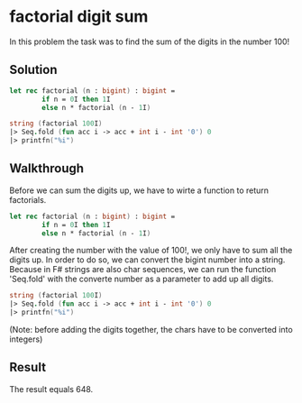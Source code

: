 # factorial digit sum

In this problem the task was to find the sum of the digits in the number 100!

Solution
---

```fsharp
let rec factorial (n : bigint) : bigint =
        if n = 0I then 1I
        else n * factorial (n - 1I) 

string (factorial 100I)
|> Seq.fold (fun acc i -> acc + int i - int '0') 0
|> printfn("%i")
```

Walkthrough
---

Before we can sum the digits up, we have to wirte a function to return factorials. 

```fsharp
let rec factorial (n : bigint) : bigint =
        if n = 0I then 1I
        else n * factorial (n - 1I) 
```

After creating the number with the value of 100!, we only have to sum all the digits up. In order to do so, 
we can convert the bigint number into a string. Because in F# strings are also char sequences, we can run the function 'Seq.fold' 
with the converte number as a parameter to add up all digits. 

```fsharp
string (factorial 100I)
|> Seq.fold (fun acc i -> acc + int i - int '0') 0
|> printfn("%i")
```
(Note: before adding the digits together, the chars have to be converted into integers)

Result
---

The result equals 648.

